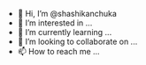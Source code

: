 - 👋 Hi, I’m @shashikanchuka
- 👀 I’m interested in ...
- 🌱 I’m currently learning ...
- 💞️ I’m looking to collaborate on ...
- 📫 How to reach me ...

<!---
shashikanchuka/shashikanchuka is a ✨ special ✨ repository because its `README.md` (this file) appears on your GitHub profile.
You can click the Preview link to take a look at your changes.
--->
